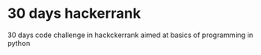 # 30 days hackerrank
30 days code challenge in hackckerrank aimed at basics of programming in python
